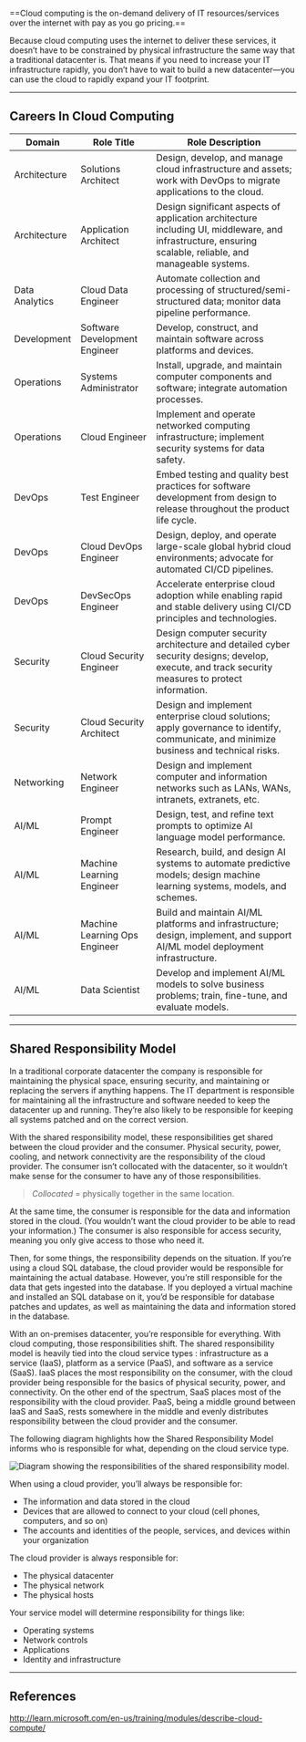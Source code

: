 ==Cloud computing is the on-demand delivery of IT resources/services over the internet with pay as you go pricing.==

Because cloud computing uses the internet to deliver these services, it doesn’t have to be constrained by physical infrastructure the same way that a traditional datacenter is. That means if you need to increase your IT infrastructure rapidly, you don’t have to wait to build a new datacenter—you can use the cloud to rapidly expand your IT footprint.

---

## Careers In Cloud Computing

| **Domain**     | **Role Title**                | **Role Description**                                                                                                                                      |
| -------------- | ----------------------------- | --------------------------------------------------------------------------------------------------------------------------------------------------------- |
| Architecture   | Solutions Architect           | Design, develop, and manage cloud infrastructure and assets; work with DevOps to migrate applications to the cloud.                                       |
| Architecture   | Application Architect         | Design significant aspects of application architecture including UI, middleware, and infrastructure, ensuring scalable, reliable, and manageable systems. |
| Data Analytics | Cloud Data Engineer           | Automate collection and processing of structured/semi-structured data; monitor data pipeline performance.                                                 |
| Development    | Software Development Engineer | Develop, construct, and maintain software across platforms and devices.                                                                                   |
| Operations     | Systems Administrator         | Install, upgrade, and maintain computer components and software; integrate automation processes.                                                          |
| Operations     | Cloud Engineer                | Implement and operate networked computing infrastructure; implement security systems for data safety.                                                     |
| DevOps         | Test Engineer                 | Embed testing and quality best practices for software development from design to release throughout the product life cycle.                               |
| DevOps         | Cloud DevOps Engineer         | Design, deploy, and operate large-scale global hybrid cloud environments; advocate for automated CI/CD pipelines.                                         |
| DevOps         | DevSecOps Engineer            | Accelerate enterprise cloud adoption while enabling rapid and stable delivery using CI/CD principles and technologies.                                    |
| Security       | Cloud Security Engineer       | Design computer security architecture and detailed cyber security designs; develop, execute, and track security measures to protect information.          |
| Security       | Cloud Security Architect      | Design and implement enterprise cloud solutions; apply governance to identify, communicate, and minimize business and technical risks.                    |
| Networking     | Network Engineer              | Design and implement computer and information networks such as LANs, WANs, intranets, extranets, etc.                                                     |
| AI/ML          | Prompt Engineer               | Design, test, and refine text prompts to optimize AI language model performance.                                                                          |
| AI/ML          | Machine Learning Engineer     | Research, build, and design AI systems to automate predictive models; design machine learning systems, models, and schemes.                               |
| AI/ML          | Machine Learning Ops Engineer | Build and maintain AI/ML platforms and infrastructure; design, implement, and support AI/ML model deployment infrastructure.                              |
| AI/ML          | Data Scientist                | Develop and implement AI/ML models to solve business problems; train, fine-tune, and evaluate models.                                                     |

---

## Shared Responsibility Model

In a traditional corporate datacenter the company is responsible for maintaining the physical space, ensuring security, and maintaining or replacing the servers if anything happens. The IT department is responsible for maintaining all the infrastructure and software needed to keep the datacenter up and running. They’re also likely to be responsible for keeping all systems patched and on the correct version.

With the shared responsibility model, these responsibilities get shared between the cloud provider and the consumer. Physical security, power, cooling, and network connectivity are the responsibility of the cloud provider. The consumer isn’t collocated with the datacenter, so it wouldn’t make sense for the consumer to have any of those responsibilities.

> _Collocated_ = physically together in the same location.

At the same time, the consumer is responsible for the data and information stored in the cloud. (You wouldn’t want the cloud provider to be able to read your information.) The consumer is also responsible for access security, meaning you only give access to those who need it.

Then, for some things, the responsibility depends on the situation. If you’re using a cloud SQL database, the cloud provider would be responsible for maintaining the actual database. However, you’re still responsible for the data that gets ingested into the database. If you deployed a virtual machine and installed an SQL database on it, you’d be responsible for database patches and updates, as well as maintaining the data and information stored in the database.

With an on-premises datacenter, you’re responsible for everything. With cloud computing, those responsibilities shift. The shared responsibility model is heavily tied into the cloud service types : infrastructure as a service (IaaS), platform as a service (PaaS), and software as a service (SaaS). IaaS places the most responsibility on the consumer, with the cloud provider being responsible for the basics of physical security, power, and connectivity. On the other end of the spectrum, SaaS places most of the responsibility with the cloud provider. PaaS, being a middle ground between IaaS and SaaS, rests somewhere in the middle and evenly distributes responsibility between the cloud provider and the consumer.

The following diagram highlights how the Shared Responsibility Model informs who is responsible for what, depending on the cloud service type.

![Diagram showing the responsibilities of the shared responsibility model.](https://learn.microsoft.com/en-us/training/wwl-azure/describe-cloud-compute/media/shared-responsibility-b3829bfe.svg)

When using a cloud provider, you’ll always be responsible for:

- The information and data stored in the cloud
- Devices that are allowed to connect to your cloud (cell phones, computers, and so on)
- The accounts and identities of the people, services, and devices within your organization

The cloud provider is always responsible for:

- The physical datacenter
- The physical network
- The physical hosts

Your service model will determine responsibility for things like:

- Operating systems
- Network controls
- Applications
- Identity and infrastructure

---

## References

http://learn.microsoft.com/en-us/training/modules/describe-cloud-compute/


